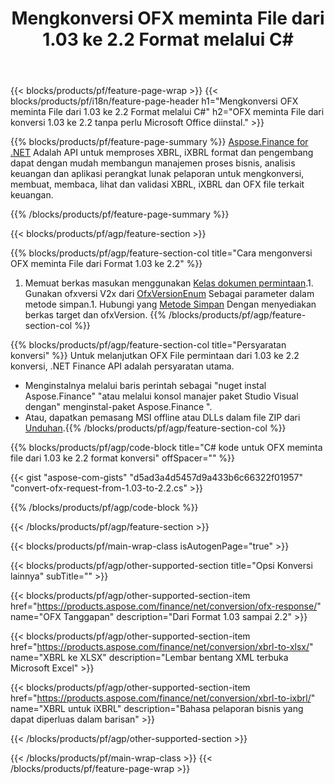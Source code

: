 ﻿---
title: Mengkonversi OFX meminta File dari 1.03 ke 2.2 Format melalui C#
description: Kode sampel untuk OFX meminta file dari 1.03 ke 2.2 C# konversi. Gunakan kode contoh API untuk konversi permintaan batch OFX dalam aplikasi berbasis .NET. 
url: /id/net/conversion/ofx-request/
family: finance
platformtag: net
feature: conversion
informat: OFX Request 1.03
outformat: OFX Request 2.2
otherformats: OFX Response
---
{{< blocks/products/pf/feature-page-wrap >}}
{{< blocks/products/pf/i18n/feature-page-header h1="Mengkonversi OFX meminta File dari 1.03 ke 2.2 Format melalui C#" h2="OFX meminta File dari konversi 1.03 ke 2.2 tanpa perlu Microsoft Office diinstal." >}}

{{% blocks/products/pf/feature-page-summary %}}
[Aspose.Finance for .NET](https://products.aspose.com/finance/net/) Adalah API untuk memproses XBRL, iXBRL format dan pengembang dapat dengan mudah membangun manajemen proses bisnis, analisis keuangan dan aplikasi perangkat lunak pelaporan untuk mengkonversi, membuat, membaca, lihat dan validasi XBRL, iXBRL dan OFX file terkait keuangan. 

{{% /blocks/products/pf/feature-page-summary %}}

{{< blocks/products/pf/agp/feature-section >}}

{{% blocks/products/pf/agp/feature-section-col title="Cara mengonversi OFX meminta File dari Format 1.03 ke 2.2" %}}
1. Memuat berkas masukan menggunakan [Kelas dokumen permintaan](https://apireference.aspose.com/finance/net/aspose.finance.ofx/ofxrequestdocument).1. Gunakan ofxversi V2x dari [OfxVersionEnum](https://apireference.aspose.com/finance/net/aspose.finance.ofx/ofxversionenum) Sebagai parameter dalam metode simpan.1. Hubungi yang [Metode Simpan](https://apireference.aspose.com/finance/net/aspose.finance.ofx/ofxrequestdocument/methods/save) Dengan menyediakan berkas target dan ofxVersion.
{{% /blocks/products/pf/agp/feature-section-col %}}

{{% blocks/products/pf/agp/feature-section-col title="Persyaratan konversi" %}}
Untuk melanjutkan OFX File permintaan dari 1.03 ke 2.2 konversi, .NET Finance API adalah persyaratan utama. 
- Menginstalnya melalui baris perintah sebagai "nuget instal Aspose.Finance" "atau melalui konsol manajer paket Studio Visual dengan" menginstal-paket Aspose.Finance ".
- Atau, dapatkan pemasang MSI offline atau DLLs dalam file ZIP dari [Unduhan](https://downloads.aspose.com/finance/net).{{% /blocks/products/pf/agp/feature-section-col %}}

{{% blocks/products/pf/agp/code-block title="C# kode untuk OFX meminta file dari 1.03 ke 2.2 format konversi" offSpacer="" %}}

{{< gist "aspose-com-gists" "d5ad3a4d5457d9a433b6c66322f01957" "convert-ofx-request-from-1.03-to-2.2.cs" >}}

{{% /blocks/products/pf/agp/code-block %}}

{{< /blocks/products/pf/agp/feature-section >}}

{{< blocks/products/pf/main-wrap-class isAutogenPage="true" >}}

{{< blocks/products/pf/agp/other-supported-section title="Opsi Konversi lainnya" subTitle="" >}}

{{< blocks/products/pf/agp/other-supported-section-item href="https://products.aspose.com/finance/net/conversion/ofx-response/" name="OFX Tanggapan" description="Dari Format 1.03 sampai 2.2" >}}

{{< blocks/products/pf/agp/other-supported-section-item href="https://products.aspose.com/finance/net/conversion/xbrl-to-xlsx/" name="XBRL ke XLSX" description="Lembar bentang XML terbuka Microsoft Excel" >}}

{{< blocks/products/pf/agp/other-supported-section-item href="https://products.aspose.com/finance/net/conversion/xbrl-to-ixbrl/" name="XBRL untuk iXBRL" description="Bahasa pelaporan bisnis yang dapat diperluas dalam barisan" >}}

{{< /blocks/products/pf/agp/other-supported-section >}}

{{< /blocks/products/pf/main-wrap-class >}}
{{< /blocks/products/pf/feature-page-wrap >}}